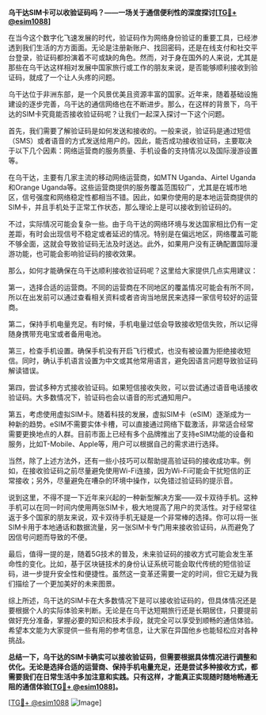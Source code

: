 **乌干达SIM卡可以收验证码吗？——一场关于通信便利性的深度探讨[[TG💪+ @esim1088](https://t.me/s/esim1088)]**

在当今这个数字化飞速发展的时代，验证码作为网络身份验证的重要工具，已经渗透到我们生活的方方面面。无论是注册新账户、找回密码，还是在线支付和社交平台登录，验证码都扮演着不可或缺的角色。然而，对于身在国外的人来说，尤其是那些在乌干达这样相对发展中国家旅行或工作的朋友来说，是否能够顺利接收到验证码，就成了一个让人头疼的问题。

乌干达位于非洲东部，是一个风景优美且资源丰富的国家。近年来，随着基础设施建设的逐步完善，乌干达的通信网络也在不断进步。那么，在这样的背景下，乌干达的SIM卡究竟能否接收验证码呢？让我们一起深入探讨一下这个问题。

首先，我们需要了解验证码是如何发送和接收的。一般来说，验证码是通过短信（SMS）或者语音的方式发送给用户的。因此，能否成功接收验证码，主要取决于以下几个因素：网络运营商的服务质量、手机设备的支持情况以及国际漫游设置等。

在乌干达，主要有几家主流的移动网络运营商，如MTN Uganda、Airtel Uganda和Orange Uganda等。这些运营商提供的服务覆盖范围较广，尤其是在城市地区，信号强度和网络稳定性都相当不错。因此，如果你使用的是本地运营商提供的SIM卡，并且手机处于正常工作状态，那么理论上是可以接收到验证码的。

不过，实际情况可能会复杂一些。由于乌干达的网络环境与发达国家相比仍有一定差距，有时会出现信号不稳定或者延迟的情况。特别是在偏远地区，网络覆盖可能不够全面，这就会导致验证码无法及时送达。此外，如果用户没有正确配置国际漫游功能，也可能会影响验证码的接收效果。

那么，如何才能确保在乌干达顺利接收验证码呢？这里给大家提供几点实用建议：

第一，选择合适的运营商。不同的运营商在不同地区的覆盖情况可能会有所不同，所以在出发前可以通过查看相关资料或者咨询当地居民来选择一家信号较好的运营商。

第二，保持手机电量充足。有时候，手机电量过低会导致接收短信失败，所以记得随身携带充电宝或者备用电池。

第三，检查手机设置。确保手机没有开启飞行模式，也没有被设置为拒绝接收短信。同时，确认手机语言设置为中文或其他常用语言，避免因语言问题导致验证码解读错误。

第四，尝试多种方式接收验证码。如果短信接收失败，可以尝试通过语音电话接收验证码。大多数情况下，验证码也会以语音的形式通知用户。

第五，考虑使用虚拟SIM卡。随着科技的发展，虚拟SIM卡（eSIM）逐渐成为一种新的趋势。eSIM不需要实体卡槽，可以直接通过网络下载激活，非常适合经常需要更换地点的人群。目前市面上已经有多个品牌推出了支持eSIM功能的设备和服务，比如T-Mobile、Apple等，用户可以根据自己的需求进行选择。

当然，除了上述方法外，还有一些小技巧可以帮助提高验证码的接收成功率。例如，在接收验证码之前尽量避免使用Wi-Fi连接，因为Wi-Fi可能会干扰短信的正常接收；另外，尽量避免在嘈杂的环境中操作，以免错过验证码的提示音。

说到这里，不得不提一下近年来兴起的一种新型解决方案——双卡双待手机。这种手机可以在同一时间内使用两张SIM卡，极大地提高了用户的灵活性。对于经常往返于多个国家的朋友来说，双卡双待手机无疑是一个非常棒的选择。你可以将一张SIM卡用于本地通话和数据流量，另一张SIM卡专门用来接收验证码，从而避免了因信号问题而导致的不便。

最后，值得一提的是，随着5G技术的普及，未来验证码的接收方式可能会发生革命性的变化。比如，基于区块链技术的身份认证系统可能会取代传统的短信验证码，进一步提升安全性和便捷性。虽然这一变革还需要一定的时间，但它无疑为我们描绘了一个更加美好的未来图景。

综上所述，乌干达的SIM卡在大多数情况下是可以接收验证码的，但具体情况还是要根据个人的实际体验来判断。无论是在乌干达短期旅行还是长期居住，只要提前做好充分准备，掌握必要的知识和技术手段，就完全可以享受到顺畅的通信体验。希望本文能为大家提供一些有用的参考信息，让大家在异国他乡也能轻松应对各种挑战。

**总结一下，乌干达的SIM卡确实可以接收验证码，但需要根据具体情况进行调整和优化。无论是选择合适的运营商、保持手机电量充足，还是尝试多种接收方式，都需要我们在日常生活中多加注意和实践。只有这样，才能真正实现随时随地畅通无阻的通信体验[[TG💪+ @esim1088](https://t.me/s/esim1088)]。**

[[TG💪+ @esim1088](https://t.me/s/esim1088) ![Image](https://i.postimg.cc/4NQfJmqS/Snipaste-2025-05-13-00-14-12.png)]